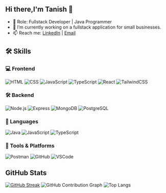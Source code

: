 ## Hi there,I'm Tanish 👋

- 💼 Role: Fullstack Developer | Java Programmer
- 🔭 I’m currently working on a fullstack application for small businesses.
- 📫 Reach me: [LinkedIn](www.linkedin.com/in/tanish-bajaj) | [Email](mailto:bajajtanish2003@gmail.com)

## 🛠 Skills

### 💻 Frontend
![HTML](https://img.shields.io/badge/HTML-E34F26?style=flat&logo=html5&logoColor=white)
![CSS](https://img.shields.io/badge/CSS-1572B6?style=flat&logo=css3&logoColor=white)
![JavaScript](https://img.shields.io/badge/JavaScript-F7DF1E?style=flat&logo=javascript&logoColor=black)
![TypeScript](https://img.shields.io/badge/TypeScript-3178C6?style=flat&logo=typescript&logoColor=white)
![React](https://img.shields.io/badge/React-61DAFB?style=flat&logo=react&logoColor=black)
![TailwindCSS](https://img.shields.io/badge/TailwindCSS-38B2AC?style=flat&logo=tailwind-css&logoColor=white)

### 🛠 Backend
![Node.js](https://img.shields.io/badge/Node.js-339933?style=flat&logo=nodedotjs&logoColor=white)
![Express](https://img.shields.io/badge/Express.js-000000?style=flat&logo=express&logoColor=white)
![MongoDB](https://img.shields.io/badge/MongoDB-47A248?style=flat&logo=mongodb&logoColor=white)
![PostgreSQL](https://img.shields.io/badge/PostgreSQL-4169E1?style=flat&logo=postgresql&logoColor=white)

### 🧠 Languages
![Java](https://img.shields.io/badge/Java-007396?style=flat&logo=java&logoColor=white)
![JavaScript](https://img.shields.io/badge/JavaScript-F7DF1E?style=flat&logo=javascript&logoColor=black)
![TypeScript](https://img.shields.io/badge/TypeScript-3178C6?style=flat&logo=typescript&logoColor=white)

### 🧰 Tools & Platforms
![Postman](https://img.shields.io/badge/Postman-FF6C37?style=flat&logo=postman&logoColor=white)
![GitHub](https://img.shields.io/badge/GitHub-181717?style=flat&logo=github&logoColor=white)
![VSCode](https://img.shields.io/badge/VSCode-007ACC?style=flat&logo=visual-studio-code&logoColor=white)

## GitHub Stats
[![GitHub Streak](https://streak-stats.demolab.com?user=tanish0209&theme=react&date_format=M%20j%5B%2C%20Y%5D)](https://git.io/streak-stats)
![GitHub Contribution Graph](https://github-readme-activity-graph.cyclic.app/graph?username=tanish0209&theme=react-dark)
![Top Langs](https://github-readme-stats.vercel.app/api/top-langs/?username=tanish0209&layout=compact)




